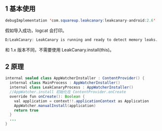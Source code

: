 ## 1 基本使用

```java
debugImplementation 'com.squareup.leakcanary:leakcanary-android:2.6'
```

假如导入成功，logcat 会打印。

```java
D/LeakCanary: LeakCanary is running and ready to detect memory leaks.
```

和 1.x 版本不同，不需要使用 LeakCanary.install(this)。

## 2 原理

```java
internal sealed class AppWatcherInstaller : ContentProvider() {
  internal class MainProcess : AppWatcherInstaller()
  internal class LeakCanaryProcess : AppWatcherInstaller()
  //AppWatcher.install 初始化在 ContentProvider.onCreate
  override fun onCreate(): Boolean {
    val application = context!!.applicationContext as Application
    AppWatcher.manualInstall(application)
    return true
  }
  ...  
}
```

